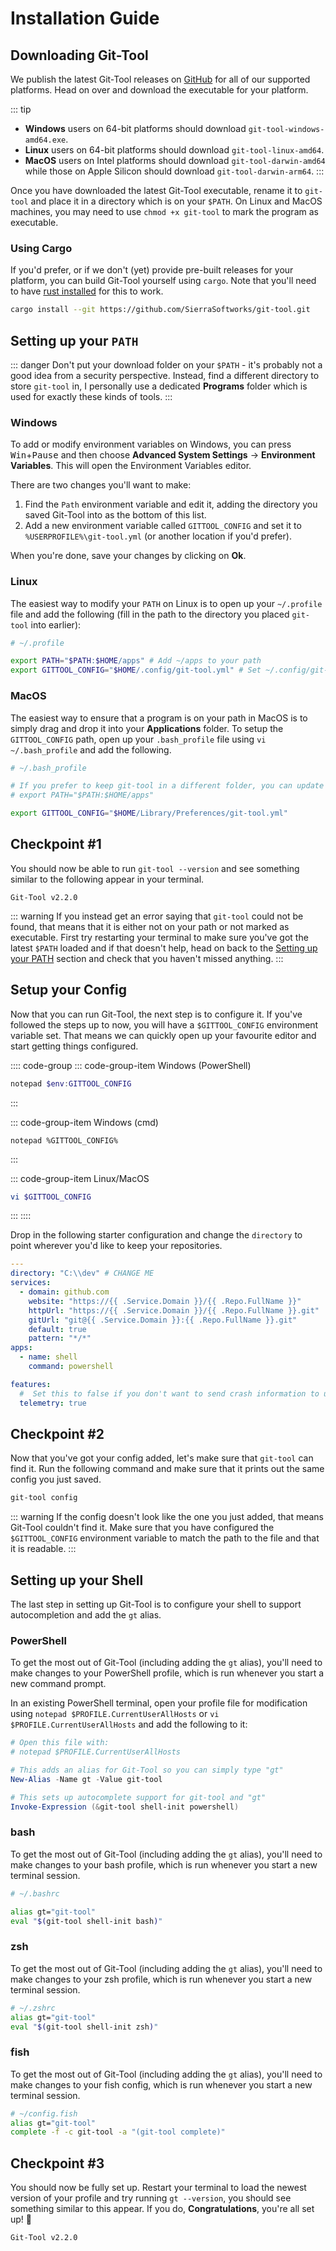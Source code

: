 # Installation Guide

## Downloading Git-Tool
We publish the latest Git-Tool releases on [GitHub][release] for all of our supported platforms.
Head on over and download the executable for your platform.

::: tip
 - **Windows** users on 64-bit platforms should download `git-tool-windows-amd64.exe`.
 - **Linux** users on 64-bit platforms should download `git-tool-linux-amd64`.
 - **MacOS** users on Intel platforms should download `git-tool-darwin-amd64` while those on Apple Silicon should download `git-tool-darwin-arm64`.
:::


Once you have downloaded the latest Git-Tool executable, rename it to `git-tool` and place it in a directory which is on your `$PATH`.
On Linux and MacOS machines, you may need to use `chmod +x git-tool` to mark the program as executable.

### Using Cargo
If you'd prefer, or if we don't (yet) provide pre-built releases for your platform, you can build
Git-Tool yourself using `cargo`. Note that you'll need to have [rust installed](https://www.rust-lang.org/tools/install)
for this to work.

```bash
cargo install --git https://github.com/SierraSoftworks/git-tool.git
```

## Setting up your `PATH`

::: danger
Don't put your download folder on your `$PATH` - it's probably not a good idea from a security perspective.
Instead, find a different directory to store `git-tool` in, I personally use a dedicated **Programs** folder
which is used for exactly these kinds of tools.
:::

### Windows
To add or modify environment variables on Windows, you can press <kbd>Win</kbd>+<kbd>Pause</kbd> and then
choose **Advanced System Settings** &rarr; **Environment Variables**. This will open the Environment Variables
editor.

There are two changes you'll want to make:

1. Find the `Path` environment variable and edit it, adding the directory you saved Git-Tool into as the bottom of this list.
2. Add a new environment variable called `GITTOOL_CONFIG` and set it to `%USERPROFILE%\git-tool.yml` (or another location if you'd prefer).


When you're done, save your changes by clicking on **Ok**.

### Linux
The easiest way to modify your `PATH` on Linux is to open up your `~/.profile` file and add the following (fill in the path to the directory you placed
`git-tool` into earlier):

```bash
# ~/.profile

export PATH="$PATH:$HOME/apps" # Add ~/apps to your path
export GITTOOL_CONFIG="$HOME/.config/git-tool.yml" # Set ~/.config/git-tool.yml as your config
```

### MacOS
The easiest way to ensure that a program is on your path in MacOS is to simply drag and drop it into your **Applications** folder. To setup
the `GITTOOL_CONFIG` path, open up your `.bash_profile` file using `vi ~/.bash_profile` and add the following.

```bash
# ~/.bash_profile

# If you prefer to keep git-tool in a different folder, you can update your PATH
# export PATH="$PATH:$HOME/apps"

export GITTOOL_CONFIG="$HOME/Library/Preferences/git-tool.yml"
```

## Checkpoint #1
You should now be able to run `git-tool --version` and see something similar to the following appear in your terminal.

```
Git-Tool v2.2.0
```

::: warning
If you instead get an error saying that `git-tool` could not be found, that means that it is either not on your path or
not marked as executable. First try restarting your terminal to make sure you've got the latest `$PATH` loaded and if that
doesn't help, head on back to the [Setting up your PATH](#setting-up-your-path) section and check that you haven't missed anything.
:::

## Setup your Config
Now that you can run Git-Tool, the next step is to configure it. If you've followed the steps up to now,
you will have a `$GITTOOL_CONFIG` environment variable set. That means we can quickly open up your favourite
editor and start getting things configured.

:::: code-group
::: code-group-item Windows (PowerShell)
```powershell
notepad $env:GITTOOL_CONFIG
```
:::

::: code-group-item Windows (cmd)
```batch
notepad %GITTOOL_CONFIG%
```
:::

::: code-group-item Linux/MacOS
```bash
vi $GITTOOL_CONFIG
```
:::
::::

Drop in the following starter configuration and change the `directory` to point wherever you'd like to keep your repositories.

```yaml
---
directory: "C:\\dev" # CHANGE ME
services:
  - domain: github.com
    website: "https://{{ .Service.Domain }}/{{ .Repo.FullName }}"
    httpUrl: "https://{{ .Service.Domain }}/{{ .Repo.FullName }}.git"
    gitUrl: "git@{{ .Service.Domain }}:{{ .Repo.FullName }}.git"
    default: true
    pattern: "*/*"
apps:
  - name: shell
    command: powershell

features:
  #  Set this to false if you don't want to send crash information to us
  telemetry: true
```

## Checkpoint #2
Now that you've got your config added, let's make sure that `git-tool` can find it. Run the following command
and make sure that it prints out the same config you just saved.

```powershell
git-tool config
```

::: warning
If the config doesn't look like the one you just added, that means Git-Tool couldn't find it. Make sure that
you have configured the `$GITTOOL_CONFIG` environment variable to match the path to the file and that it is
readable.
:::

## Setting up your Shell
The last step in setting up Git-Tool is to configure your shell to support autocompletion and add the `gt` alias.

### PowerShell
To get the most out of Git-Tool (including adding the `gt` alias), you'll need to make changes
to your PowerShell profile, which is run whenever you start a new command prompt.

In an existing PowerShell terminal, open your profile file for modification using `notepad $PROFILE.CurrentUserAllHosts`
or `vi $PROFILE.CurrentUserAllHosts` and add the following to it:

```powershell
# Open this file with:
# notepad $PROFILE.CurrentUserAllHosts

# This adds an alias for Git-Tool so you can simply type "gt"
New-Alias -Name gt -Value git-tool

# This sets up autocomplete support for git-tool and "gt"
Invoke-Expression (&git-tool shell-init powershell)
```

### bash
To get the most out of Git-Tool (including adding the `gt` alias), you'll need to make changes
to your bash profile, which is run whenever you start a new terminal session.

```bash
# ~/.bashrc

alias gt="git-tool"
eval "$(git-tool shell-init bash)"
```

### zsh
To get the most out of Git-Tool (including adding the `gt` alias), you'll need to make changes
to your zsh profile, which is run whenever you start a new terminal session.

```bash
# ~/.zshrc
alias gt="git-tool"
eval "$(git-tool shell-init zsh)"
```

### fish
To get the most out of Git-Tool (including adding the `gt` alias), you'll need to make changes
to your fish config, which is run whenever you start a new terminal session.

```bash
# ~/config.fish
alias gt="git-tool"
complete -f -c git-tool -a "(git-tool complete)"
```


## Checkpoint #3
You should now be fully set up. Restart your terminal to load the newest version of your profile and
try running `gt --version`, you should see something similar to this appear. If you do, **Congratulations**,
you're all set up! :rocket:

```
Git-Tool v2.2.0
```


[release]: https://github.com/SierraSoftworks/git-tool/releases